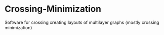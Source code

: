 # Crossing-Minimization
Software for crossing creating layouts of multilayer graphs (mostly crossing minimization)
